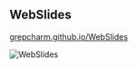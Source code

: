 ## WebSlides

[grepcharm.github.io/WebSlides](https://grepcharm.github.io/WebSlides/)

![WebSlides](https://grepcharm.github.io/WebSlides/assets/images/davinci.png)
